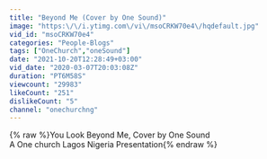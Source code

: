 ```yaml
---
title: "Beyond Me (Cover by One Sound)"
image: "https:\/\/i.ytimg.com\/vi\/msoCRKW70e4\/hqdefault.jpg"
vid_id: "msoCRKW70e4"
categories: "People-Blogs"
tags: ["OneChurch","oneSound"]
date: "2021-10-20T12:28:49+03:00"
vid_date: "2020-03-07T20:03:08Z"
duration: "PT6M58S"
viewcount: "29983"
likeCount: "251"
dislikeCount: "5"
channel: "onechurchng"
---
```

{% raw %}You Look Beyond Me, Cover by One Sound<br />A One church Lagos Nigeria Presentation{% endraw %}

